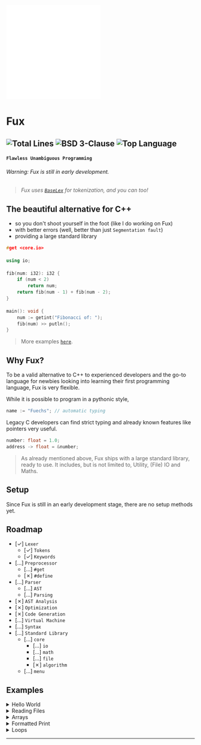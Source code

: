<!-- FUX COLORS - #fcaa68 - #ec243c -->

<img src="./art/logo.svg" width=50%></img>

# Fux

![Total Lines](https://img.shields.io/tokei/lines/github.com/Fuechs/Fux?style=for-the-badge)
![BSD 3-Clause](https://img.shields.io/github/license/Fuechs/Fux?style=for-the-badge)
![Top Language](https://img.shields.io/github/languages/top/Fuechs/Fux?style=for-the-badge)
---

**`Flawless Unambiguous Programming`**

###### Warning: Fux is still in early development.

> *Fux uses [`BaseLex`](https://github.com/Fuechs/BaseLex) for tokenization, and you can too!*

## The beautiful alternative for C++ 

- so you don't shoot yourself in the foot (like I do working on Fux)
- with better errors (well, better than just `Segmentation fault`) 
- providing a large standard library


```cpp
#get <core.io>

using io;

fib(num: i32): i32 {
    if (num < 2) 
        return num;
    return fib(num - 1) + fib(num - 2);
}

main(): void {
    num := getint("Fibonacci of: ");
    fib(num) >> putln();
}
```

> More examples [`here`](#examples).

## Why Fux?

To be a valid alternative to C++ to experienced developers and the go-to language for newbies looking into learning their first programming language, Fux is very flexible.

While it is possible to program in a pythonic style,

```cpp
name := "Fuechs"; // automatic typing
```

Legacy C developers can find strict typing and already known features like pointers very useful.

```cpp
number: float = 1.0;
address -> float = &number;
```

> As already mentioned above, Fux ships with a large standard library, ready to use.
> It includes, but is not limited to, Utility, (File) IO and Maths. 

## Setup

Since Fux is still in an early development stage, there are no setup methods yet.

## Roadmap

- [&check;] `Lexer`
    - [&check;] `Tokens`
    - [&check;] `Keywords`
- [...] `Preprocessor`
    - [...] `#get`
    - [&cross;] `#define`
- [...] `Parser`
    - [...] `AST`
    - [...] `Parsing`
- [&cross;] `AST Analysis`
- [&cross;] `Optimization`
- [&cross;] `Code Generation`
- [...] `Virtual Machine`
- [...] `Syntax`
- [...] `Standard Library`
    - [...] `core`
        - [...] `io`
        - [...] `math`
        - [...] `file`
        - [&cross;] `algorithm`
    - [...] `menu`

## Examples

<details>
    <summary>Hello World</summary>

<br>

```cpp
#get <core.io>

main(): void { 
    io.putln("Hello World!");
}
```

</details>

<details>
    <summary>Reading Files</summary>

<br>

```cpp
#get <core.file>
#get <core.io>

using file;

main(): void { 
    filePath := "path/file.txt";
    file := File(filePath, 'r');
    if (!?file) // check if file does not (-> !) exist (-> ?)
        io.err("Could not open "+filePath);
    contents := file.read();
}
```

</details>

<details>
    <summary>Arrays</summary>

<br>

```cpp
main(): void { 
    someArray: i32[];
    someArray[] << 1; // someArray = {1}
    someArray[] << 3; // someArray = {1, 3}
}
```

</details>

<details>
    <summary>Formatted Print</summary>

<br>

```cpp
#get <core.io>

main(): void {
    res := 1;
    io.printf("Result: %i", res);
}
```

</details>

<details>
    <summary>Loops</summary>

<br>

```cpp
main(): void {

    string := "Some String";

    /// For-In Loop

    for (c: char) in (string) // {
        doSomething();
    // }

    /// For Loop

    for (i: u8; i < 10; ++i) // {
        doSomething();
    // }

    /// While Loop

    while (true) // {
        doSomething();
    // }

}
```

</details>

---